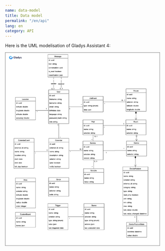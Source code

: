 ```yaml
---
name: data-model
title: Data model
permalink: "/en/api"
lang: en
category: API
---
```


Here is the UML modelisation of Gladys Assistant 4:

<img src="/assets/image/architecture/gladys-v4-data-model-11-02-2019.png" alt="Gladys Assistant 4 Architecture" class="img-responsive" />
